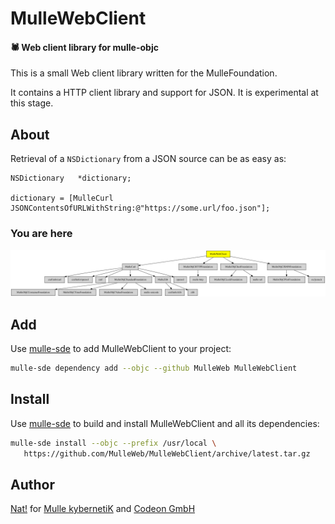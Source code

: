 # MulleWebClient

#### 🕷 Web client library for mulle-objc

This is a small Web client library written for the MulleFoundation.

It contains a HTTP client library and support for JSON. It is experimental
at this stage.


## About


Retrieval of a `NSDictionary` from a JSON source can be as easy as:

``` objc
NSDictionary   *dictionary;

dictionary = [MulleCurl JSONContentsOfURLWithString:@"https://some.url/foo.json"];
```

### You are here

![Overview](overview.dot.svg)


## Add

Use [mulle-sde](//github.com/mulle-sde) to add MulleWebClient to your project:

``` sh
mulle-sde dependency add --objc --github MulleWeb MulleWebClient
```

## Install

Use [mulle-sde](//github.com/mulle-sde) to build and install MulleWebClient and
all its dependencies:

``` sh
mulle-sde install --objc --prefix /usr/local \
   https://github.com/MulleWeb/MulleWebClient/archive/latest.tar.gz
```


## Author

[Nat!](//www.mulle-kybernetik.com/weblog) for
[Mulle kybernetiK](//www.mulle-kybernetik.com) and
[Codeon GmbH](//www.codeon.de)
